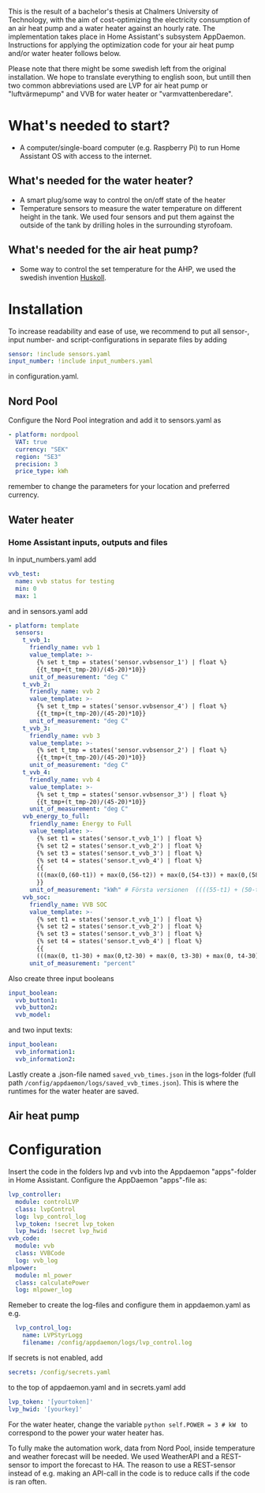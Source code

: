 This is the result of a bachelor's thesis at Chalmers University of Technology, with the aim of cost-optimizing the electricity consumption of an air heat pump and a water heater against an hourly rate. The implementation takes place in Home Assistant's subsystem AppDaemon. Instructions for applying the optimization code for your air heat pump and/or water heater follows below.

Please note that there might be some swedish left from the original installation. We hope to translate everything to english soon, but untill then two common abbreviations used are LVP for air heat pump or "luftvärmepump" and VVB for water heater or "varmvattenberedare".

# What's needed to start?
- A computer/single-board computer (e.g. Raspberry Pi) to run Home Assistant OS with access to the internet.
## What's needed for the water heater?
- A smart plug/some way to control the on/off state of the heater
- Temperature sensors to measure the water temperature on different height in the tank. We used four sensors and put them against the outside of the tank by drilling holes in the surrounding styrofoam.
## What's needed for the air heat pump?
- Some way to control the set temperature for the AHP, we used the swedish invention [Huskoll](https://huskoll.se/).

# Installation
To increase readability and ease of use, we recommend to put all sensor-, input number- and script-configurations in separate files by adding
```yaml
sensor: !include sensors.yaml
input_number: !include input_numbers.yaml
```
in configuration.yaml.

## Nord Pool
Configure the Nord Pool integration and add it to sensors.yaml as
```yaml
- platform: nordpool
  VAT: true
  currency: "SEK"
  region: "SE3"
  precision: 3
  price_type: kWh
```
remember to change the parameters for your location and preferred currency.

## Water heater
### Home Assistant inputs, outputs and files
In input_numbers.yaml add
```yaml
vvb_test:
  name: vvb status for testing 
  min: 0
  max: 1
```
and in sensors.yaml add
```yaml
- platform: template
  sensors:
    t_vvb_1:
      friendly_name: vvb 1
      value_template: >-
        {% set t_tmp = states('sensor.vvbsensor_1') | float %}
        {{t_tmp+(t_tmp-20)/(45-20)*10}}
      unit_of_measurement: "deg C"
    t_vvb_2:
      friendly_name: vvb 2
      value_template: >-
        {% set t_tmp = states('sensor.vvbsensor_4') | float %}
        {{t_tmp+(t_tmp-20)/(45-20)*10}}
      unit_of_measurement: "deg C"
    t_vvb_3:
      friendly_name: vvb 3
      value_template: >-
        {% set t_tmp = states('sensor.vvbsensor_2') | float %}
        {{t_tmp+(t_tmp-20)/(45-20)*10}}
      unit_of_measurement: "deg C"
    t_vvb_4:
      friendly_name: vvb 4
      value_template: >-
        {% set t_tmp = states('sensor.vvbsensor_3') | float %}
        {{t_tmp+(t_tmp-20)/(45-20)*10}}
      unit_of_measurement: "deg C"
    vvb_energy_to_full:
      friendly_name: Energy to Full
      value_template: >-
        {% set t1 = states('sensor.t_vvb_1') | float %}
        {% set t2 = states('sensor.t_vvb_2') | float %}
        {% set t3 = states('sensor.t_vvb_3') | float %}
        {% set t4 = states('sensor.t_vvb_4') | float %}
        {{ 
        (((max(0,(60-t1)) + max(0,(56-t2)) + max(0,(54-t3)) + max(0,(58-t4))) / 4)*300*4.18/3600)
        }}
      unit_of_measurement: "kWh" # Första versionen  ((((55-t1) + (50-t2) + (48-t3) + (49-t4)) / 4)*270*4.18/3600) # Andra versionen ((((55-t1) + (51-t2) + (49-t3) + (51-t4)) / 4)*300*4.18/3600) # Tredje versionen ((((60-t1) + (58-t2) + (55-t3) + (58-t4)) / 4)*300*4.18/3600)
    vvb_soc:
      friendly_name: VVB SOC
      value_template: >-
        {% set t1 = states('sensor.t_vvb_1') | float %}
        {% set t2 = states('sensor.t_vvb_2') | float %}
        {% set t3 = states('sensor.t_vvb_3') | float %}
        {% set t4 = states('sensor.t_vvb_4') | float %}
        {{
        (((max(0, t1-30) + max(0,t2-30) + max(0, t3-30) + max(0, t4-30)) / 4 / (67-30))*100) | round(2)}}
      unit_of_measurement: "percent"
```
Also create three input booleans
```yaml
input_boolean:
  vvb_button1: 
  vvb_button2:
  vvb_model:
```
and two input texts:
```yaml
input_boolean:
  vvb_information1: 
  vvb_information2:
```
Lastly create a .json-file named ```saved_vvb_times.json``` in the logs-folder (full path ```/config/appdaemon/logs/saved_vvb_times.json```). This is where the runtimes for the water heater are saved.

## Air heat pump

# Configuration
Insert the code in the folders lvp and vvb into the Appdaemon "apps"-folder in Home Assistant. 
Configure the AppDaemon "apps"-file as:
```yaml
lvp_controller:
  module: controlLVP
  class: lvpControl
  log: lvp_control_log
  lvp_token: !secret lvp_token
  lvp_hwid: !secret lvp_hwid
vvb_code:
  module: vvb
  class: VVBCode
  log: vvb_log
mlpower:
  module: ml_power
  class: calculatePower
  log: mlpower_log
```
Remeber to create the log-files and configure them in appdaemon.yaml as e.g.
```yaml
  lvp_control_log:
    name: LVPStyrLogg
    filename: /config/appdaemon/logs/lvp_control.log
```
If secrets is not enabled, add
```yaml
secrets: /config/secrets.yaml
```
to the top of appdaemon.yaml and in secrets.yaml add
```yaml
lvp_token: '[yourtoken]'
lvp_hwid: '[yourkey]'
```

For the water heater, change the variable ```python self.POWER = 3 # kW ``` to correspond to the power your water heater has.


To fully make the automation work, data from Nord Pool, inside temperature and weather forecast will be needed. We used WeatherAPI and a REST-sensor to import the forecast to HA. The reason to use a REST-sensor instead of e.g. making an API-call in the code is to reduce calls if the code is ran often.
